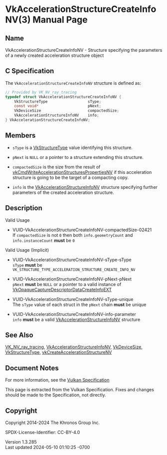 # VkAccelerationStructureCreateInfoNV(3) Manual Page

## Name

VkAccelerationStructureCreateInfoNV - Structure specifying the
parameters of a newly created acceleration structure object



## <a href="#_c_specification" class="anchor"></a>C Specification

The `VkAccelerationStructureCreateInfoNV` structure is defined as:

``` c
// Provided by VK_NV_ray_tracing
typedef struct VkAccelerationStructureCreateInfoNV {
    VkStructureType                  sType;
    const void*                      pNext;
    VkDeviceSize                     compactedSize;
    VkAccelerationStructureInfoNV    info;
} VkAccelerationStructureCreateInfoNV;
```

## <a href="#_members" class="anchor"></a>Members

- `sType` is a [VkStructureType](https://registry.khronos.org/vulkan/specs/1.3-extensions/man/html/VkStructureType.html) value identifying
  this structure.

- `pNext` is `NULL` or a pointer to a structure extending this
  structure.

- `compactedSize` is the size from the result of
  [vkCmdWriteAccelerationStructuresPropertiesNV](https://registry.khronos.org/vulkan/specs/1.3-extensions/man/html/vkCmdWriteAccelerationStructuresPropertiesNV.html)
  if this acceleration structure is going to be the target of a
  compacting copy.

- `info` is the
  [VkAccelerationStructureInfoNV](https://registry.khronos.org/vulkan/specs/1.3-extensions/man/html/VkAccelerationStructureInfoNV.html)
  structure specifying further parameters of the created acceleration
  structure.

## <a href="#_description" class="anchor"></a>Description

Valid Usage

- <a href="#VUID-VkAccelerationStructureCreateInfoNV-compactedSize-02421"
  id="VUID-VkAccelerationStructureCreateInfoNV-compactedSize-02421"></a>
  VUID-VkAccelerationStructureCreateInfoNV-compactedSize-02421  
  If `compactedSize` is not `0` then both `info.geometryCount` and
  `info.instanceCount` **must** be `0`

Valid Usage (Implicit)

- <a href="#VUID-VkAccelerationStructureCreateInfoNV-sType-sType"
  id="VUID-VkAccelerationStructureCreateInfoNV-sType-sType"></a>
  VUID-VkAccelerationStructureCreateInfoNV-sType-sType  
  `sType` **must** be
  `VK_STRUCTURE_TYPE_ACCELERATION_STRUCTURE_CREATE_INFO_NV`

- <a href="#VUID-VkAccelerationStructureCreateInfoNV-pNext-pNext"
  id="VUID-VkAccelerationStructureCreateInfoNV-pNext-pNext"></a>
  VUID-VkAccelerationStructureCreateInfoNV-pNext-pNext  
  `pNext` **must** be `NULL` or a pointer to a valid instance of
  [VkOpaqueCaptureDescriptorDataCreateInfoEXT](https://registry.khronos.org/vulkan/specs/1.3-extensions/man/html/VkOpaqueCaptureDescriptorDataCreateInfoEXT.html)

- <a href="#VUID-VkAccelerationStructureCreateInfoNV-sType-unique"
  id="VUID-VkAccelerationStructureCreateInfoNV-sType-unique"></a>
  VUID-VkAccelerationStructureCreateInfoNV-sType-unique  
  The `sType` value of each struct in the `pNext` chain **must** be
  unique

- <a href="#VUID-VkAccelerationStructureCreateInfoNV-info-parameter"
  id="VUID-VkAccelerationStructureCreateInfoNV-info-parameter"></a>
  VUID-VkAccelerationStructureCreateInfoNV-info-parameter  
  `info` **must** be a valid
  [VkAccelerationStructureInfoNV](https://registry.khronos.org/vulkan/specs/1.3-extensions/man/html/VkAccelerationStructureInfoNV.html)
  structure

## <a href="#_see_also" class="anchor"></a>See Also

[VK_NV_ray_tracing](https://registry.khronos.org/vulkan/specs/1.3-extensions/man/html/VK_NV_ray_tracing.html),
[VkAccelerationStructureInfoNV](https://registry.khronos.org/vulkan/specs/1.3-extensions/man/html/VkAccelerationStructureInfoNV.html),
[VkDeviceSize](https://registry.khronos.org/vulkan/specs/1.3-extensions/man/html/VkDeviceSize.html),
[VkStructureType](https://registry.khronos.org/vulkan/specs/1.3-extensions/man/html/VkStructureType.html),
[vkCreateAccelerationStructureNV](https://registry.khronos.org/vulkan/specs/1.3-extensions/man/html/vkCreateAccelerationStructureNV.html)

## <a href="#_document_notes" class="anchor"></a>Document Notes

For more information, see the <a
href="https://registry.khronos.org/vulkan/specs/1.3-extensions/html/vkspec.html#VkAccelerationStructureCreateInfoNV"
target="_blank" rel="noopener">Vulkan Specification</a>

This page is extracted from the Vulkan Specification. Fixes and changes
should be made to the Specification, not directly.

## <a href="#_copyright" class="anchor"></a>Copyright

Copyright 2014-2024 The Khronos Group Inc.

SPDX-License-Identifier: CC-BY-4.0

Version 1.3.285  
Last updated 2024-05-10 01:10:25 -0700
